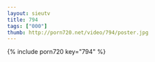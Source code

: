 ```yaml
--- 
layout: sieutv
title: 794
tags: ["000"]
thumb: http://porn720.net/video/794/poster.jpg
---
```

{% include porn720 key="794" %} 
